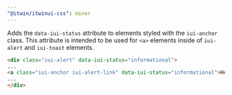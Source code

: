 ```yaml
---
"@itwin/itwinui-css": minor
---
```


Adds the `data-iui-status` attribute to elements styled with the `iui-anchor` class. This attribute is intended to be used for `<a>` elements inside of `iui-alert` and `iui-toast` elements.

```html
<div class="iui-alert" data-iui-status="informational">
...
<a class="iui-anchor iui-alert-link" data-iui-status="informational">Hello World</a>
...
</div>
```
